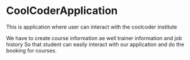 # CoolCoderApplication
This is application where user can interact with the coolcoder institute

We have to create course information ae well trainer information and job history
So that student can easily interact with our application and do the booking for
courses.
